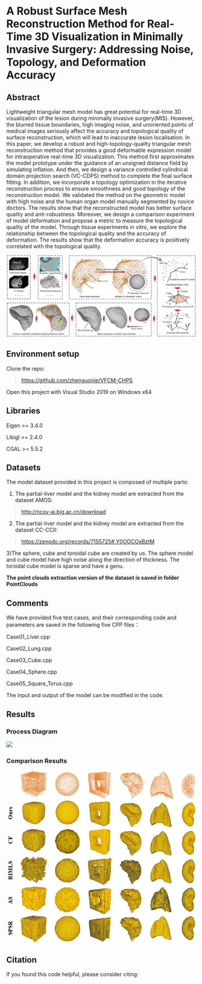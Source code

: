 # A Robust Surface Mesh Reconstruction Method for Real-Time 3D Visualization in Minimally Invasive Surgery: Addressing Noise, Topology, and Deformation Accuracy

## Abstract
Lightweight triangular mesh model has great potential for real-time 3D visualization of the lesion during minimally invasive surgery(MIS). However, the blurred tissue boundaries, high imaging noise, and unoriented points of medical images seriously affect the accuracy and topological quality of surface reconstruction, which will lead to inaccurate lesion localisation. In this paper, we develop a robust and high-topology-quality triangular mesh reconstruction method that provides a good deformable expression model for intraoperative real-time 3D visualization. This method first approximates the model prototype under the guidance of an unsigned distance field by simulating inflation. And then, we design a variance controlled cylindrical domain projection search (VC-CDPS) method to complete the final surface fitting. In addition, we incorporate a topology optimization in the iterative reconstruction process to ensure smoothness and good topology of the reconstruction model. We validated the method on the geometric model with high noise and the human organ model manually segmented by novice doctors. The results show that the reconstructed model has better surface quality and anti-robustness. Moreover, we design a comparison experiment of model deformation and propose a metric to measure the topological quality of the model. Through tissue experiments in vitro, we explore the relationship between the topological quality and the accuracy of deformation. The results show that the deformation accuracy is positively correlated with the topological quality.

![](https://github.com/Scalpelapex/Images/blob/main/VC_CDPS/Overview.jpg)

## Environment setup

Clone the repo: 
> https://github.com/zhenguonie/VFCM-CHPS

Open this project with Visual Studio 2019 on Windows x64

## Libraries

Eigen >= 3.4.0

Libigl >= 2.4.0

CGAL >= 5.5.2

## Datasets
The model dataset provided in this project is composed of multiple parts:
1) The partial-liver model and the kidney model are extracted from the dataset AMOS:
> http://ncov-ai.big.ac.cn/download

2) The partial-liver model and the kidney model are extracted from the dataset CC-CCII:
> https://zenodo.org/records/7155725#.Y0OOCOxBztM

3)The sphere, cube and  toroidal cube are created by us. The sphere model and cube model have high noise along the direction of thickness. The toroidal cube model is sparse and have a genu.

**The point clouds extraction version of the dataset is saved in folder PointClouds**

## Comments
We have provided five test cases, and their corresponding code and parameters are saved in the following five CPP files：

Case01_Liver.cpp

Case02_Lung.cpp

Case03_Cube.cpp

Case04_Sphere.cpp

Case05_Square_Torus.cpp


The input and output of the model can be modified in the code.

## Results

### Process Diagram

![](https://github.com/Scalpelapex/Images/blob/main/VC_CDPS/Surface.gif)

### Comparison Results

![](https://github.com/Scalpelapex/Images/blob/main/VC_CDPS/Results.jpg)

## Citation

If you found this code helpful, please consider citing:

```

```
